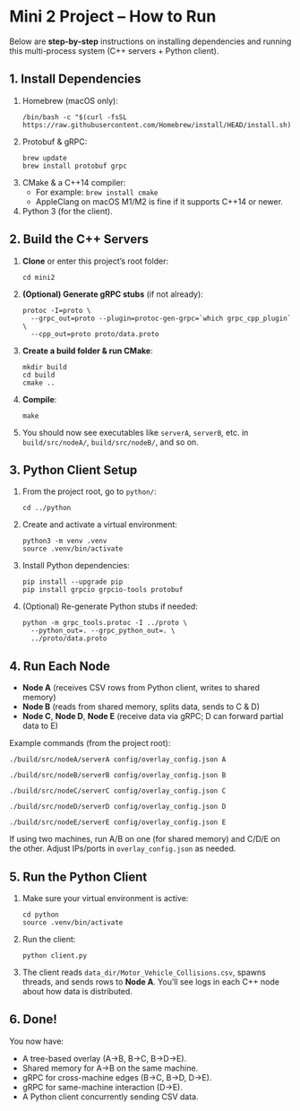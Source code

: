 # Mini 2 Project – How to Run

Below are **step-by-step** instructions on installing dependencies and running this multi-process system (C++ servers + Python client).

## 1. Install Dependencies

1. Homebrew (macOS only):
    ```
    /bin/bash -c "$(curl -fsSL https://raw.githubusercontent.com/Homebrew/install/HEAD/install.sh)"
    ```
2. Protobuf & gRPC:
    ```
    brew update
    brew install protobuf grpc
    ```
3. CMake & a C++14 compiler:
    - For example: `brew install cmake`
    - AppleClang on macOS M1/M2 is fine if it supports C++14 or newer.
4. Python 3 (for the client).

## 2. Build the C++ Servers

1. **Clone** or enter this project’s root folder:
    ```
    cd mini2
    ```
2. **(Optional) Generate gRPC stubs** (if not already):
    ```
    protoc -I=proto \
      --grpc_out=proto --plugin=protoc-gen-grpc=`which grpc_cpp_plugin` \
      --cpp_out=proto proto/data.proto
    ```
3. **Create a build folder & run CMake**:
    ```
    mkdir build
    cd build
    cmake ..
    ```
4. **Compile**:
    ```
    make
    ```
5. You should now see executables like `serverA`, `serverB`, etc. in `build/src/nodeA/`, `build/src/nodeB/`, and so on.

## 3. Python Client Setup

1. From the project root, go to `python/`:
    ```
    cd ../python
    ```
2. Create and activate a virtual environment:
    ```
    python3 -m venv .venv
    source .venv/bin/activate
    ```
3. Install Python dependencies:
    ```
    pip install --upgrade pip
    pip install grpcio grpcio-tools protobuf
    ```
4. (Optional) Re-generate Python stubs if needed:
    ```
    python -m grpc_tools.protoc -I ../proto \
      --python_out=. --grpc_python_out=. \
      ../proto/data.proto
    ```

## 4. Run Each Node

-   **Node A** (receives CSV rows from Python client, writes to shared memory)
-   **Node B** (reads from shared memory, splits data, sends to C & D)
-   **Node C**, **Node D**, **Node E** (receive data via gRPC; D can forward partial data to E)

Example commands (from the project root):

```
./build/src/nodeA/serverA config/overlay_config.json A

./build/src/nodeB/serverB config/overlay_config.json B

./build/src/nodeC/serverC config/overlay_config.json C

./build/src/nodeD/serverD config/overlay_config.json D

./build/src/nodeE/serverE config/overlay_config.json E
```

If using two machines, run A/B on one (for shared memory) and C/D/E on the other. Adjust IPs/ports in `overlay_config.json` as needed.

## 5. Run the Python Client

1. Make sure your virtual environment is active:
    ```
    cd python
    source .venv/bin/activate
    ```
2. Run the client:
    ```
    python client.py
    ```
3. The client reads `data_dir/Motor_Vehicle_Collisions.csv`, spawns threads, and sends rows to **Node A**. You’ll see logs in each C++ node about how data is distributed.

## 6. Done!

You now have:

-   A tree-based overlay (A→B, B→C, B→D→E).
-   Shared memory for A→B on the same machine.
-   gRPC for cross-machine edges (B→C, B→D, D→E).
-   gRPC for same-machine interaction (D→E).
-   A Python client concurrently sending CSV data.
